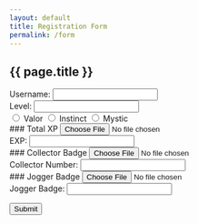 ```yaml
---
layout: default
title: Registration Form
permalink: /form
---
```


## {{ page.title }}

<form>
<div id="username-wrapper">
 <label for="username">Username:</label>
  <input type="text" id="username" name="username" />
</div>
 
<div id="level-wrapper">
 <label for="level">Level:</label>
  <input type="number" id="level" name="level" />
</div>
 
<div id="team-wrapper">
  <input type="radio" id="ValorTeam" name="team" value="Valor" />
    <label for="ValorTeam">Valor</label>

  <input type="radio" id="InstinctTeam" name="team" value="Instinct" />
    <label for="InstinctTeam">Instinct</label>

  <input type="radio" id="MysticTeam" name="team" value="Mystic" />
    <label for="MysticTeam">Mystic</label>
</div>
 
 <div id="exp-wrapper">
 ### Total XP
  <input type="file" id="exp-file" />
   <img id="exp-img" />
 <br />
   <label for="exp">EXP:</label>
    <input type="number" id="exp-num" name="exp" />
 </div>
 
<div id="collector-wrapper">
 ### Collector Badge
  <input type="file" id="collector-file" />
   <img id="collector-img" />
 <br />
   <label for="collector">Collector Number:</label>
    <input type="number" id="collector-num" name="collector" />
 </div>
 
 <div id="jogger-wrapper">
 ### Jogger Badge
  <input type="file" id="jogger-file" />
   <img id="jogger-img" />
 <br />
   <label for="jogger">Jogger Badge:</label>
    <input type="number" id="jogger-num" name="jogger" />
 </div>
  
  <button type="submit" value="Submit">Submit</button>
    
</form>
